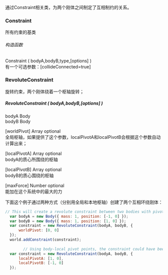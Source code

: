 通过Constraint相关类，为两个刚体之间制定了互相制约的关系。
### Constraint
所有约束的基类
###### 构造函数
Constraint ( bodyA,bodyB,type,[options] )<br>
有一个可选参数：[collideConnected=true]

### RevoluteConstraint
旋转约束，两个刚体绕着一个枢轴旋转；

##### RevoluteConstraint ( bodyA,bodyB,[options] )

bodyA Body<br>
bodyB Body<br>

[worldPivot] Array optional<br>
全局枢轴，如果提供了这个参数，localPivotA和localPivotB会根据这个参数自动计算出来；<br>

[localPivotA] Array optional<br>
bodyA的质心所围绕的枢轴<br>

[localPivotB] Array optional<br>
bodyB的质心围绕的枢轴<br>

[maxForce] Number optional<br>
能加在这个系统中的最大的力<br>

下面这个例子通过两种方式（分别用全局和本地枢轴）创建了两个互相环绕刚体：
```javaScript
// This will create a revolute constraint between two bodies with pivot point in between them.
  var bodyA = new Body({ mass: 1, position: [-1, 0] });
  var bodyB = new Body({ mass: 1, position: [1, 0] });
  var constraint = new RevoluteConstraint(bodyA, bodyB, {
      worldPivot: [0, 0]
  });
  world.addConstraint(constraint);
        
        // Using body-local pivot points, the constraint could have been constructed like this:
  var constraint = new RevoluteConstraint(bodyA, bodyB, {
      localPivotA: [1, 0],
      localPivotB: [-1, 0]
  });
```
